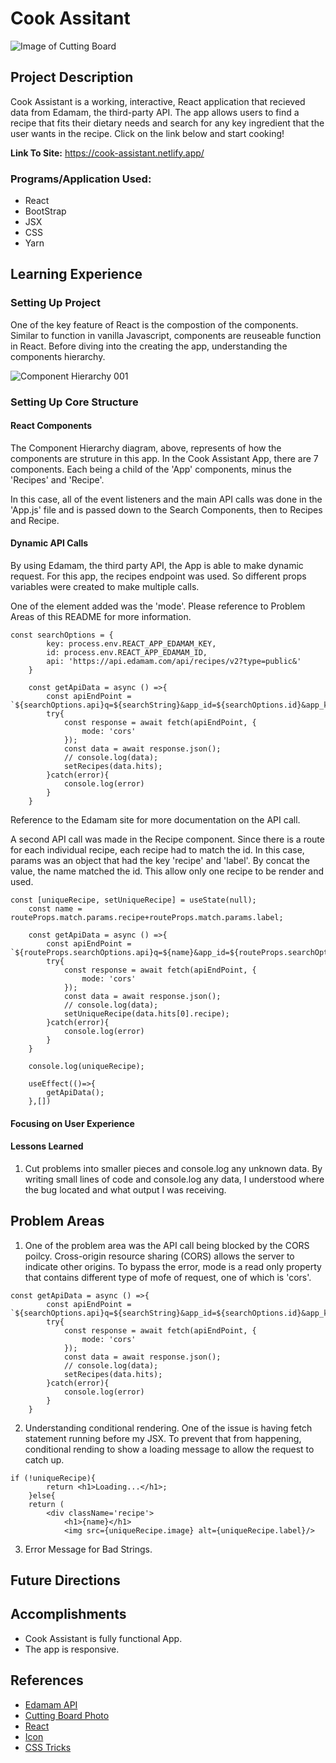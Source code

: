 # Cook Assitant
![Image of Cutting Board](https://images.unsplash.com/photo-1466637574441-749b8f19452f?ixid=MnwxMjA3fDB8MHxwaG90by1wYWdlfHx8fGVufDB8fHx8&ixlib=rb-1.2.1&auto=format&fit=crop&w=1400&q=80)

## Project Description
Cook Assistant is a working, interactive, React application that recieved data from Edamam, the third-party API. The app allows users to find a recipe that fits their dietary needs and search for any key ingredient that the user wants in the recipe. Click on the link below and start cooking!

**Link To Site:** https://cook-assistant.netlify.app/

### Programs/Application Used:
- React
- BootStrap
- JSX
- CSS
- Yarn

## Learning Experience

### Setting Up Project
One of the key feature of React is the compostion of the components. Similar to function in vanilla Javascript, components are reuseable function in React. Before diving into the creating the app, understanding the components hierarchy. 

![Component Hierarchy 001](https://media.git.generalassemb.ly/user/36270/files/e39c6980-d50a-11eb-8f71-9302d491dad6) 

### Setting Up Core Structure

#### React Components

The Component Hierarchy diagram, above, represents of how the components are struture in this app. In the Cook Assistant App, there are 7 components. Each being a child of the 'App' components, minus the 'Recipes' and 'Recipe'.

In this case, all of the event listeners and the main API calls was done in the 'App.js' file and is passed down to the Search Components, then to Recipes and Recipe. 

#### Dynamic API Calls

By using Edamam, the third party API, the App is able to make dynamic request. For this app, the recipes endpoint was used. So different props variables were created to make multiple calls. 

One of the element added was the 'mode'. Please reference to Problem Areas of this README for more information. 

```JS
const searchOptions = {
        key: process.env.REACT_APP_EDAMAM_KEY,
        id: process.env.REACT_APP_EDAMAM_ID,
        api: 'https://api.edamam.com/api/recipes/v2?type=public&'
    }

    const getApiData = async () =>{
        const apiEndPoint = `${searchOptions.api}q=${searchString}&app_id=${searchOptions.id}&app_key=${searchOptions.key}&health=${searchHealth}`;
        try{
            const response = await fetch(apiEndPoint, {
                mode: 'cors'
            });
            const data = await response.json();
            // console.log(data);
            setRecipes(data.hits);
        }catch(error){
            console.log(error)
        }
    }
```

Reference to the Edamam site for more documentation on the API call. 

A second API call was made in the Recipe component. Since there is a route for each individual recipe, each recipe had to match the id. In this case, params was an object that had the key 'recipe' and 'label'. By concat the value, the name matched the id. This allow only one recipe to be render and used.

```JS
const [uniqueRecipe, setUniqueRecipe] = useState(null);
    const name = routeProps.match.params.recipe+routeProps.match.params.label;

    const getApiData = async () =>{
        const apiEndPoint = `${routeProps.searchOptions.api}q=${name}&app_id=${routeProps.searchOptions.id}&app_key=${routeProps.searchOptions.key}&health=${routeProps.searchHealth}`
        try{
            const response = await fetch(apiEndPoint, {
                mode: 'cors'
            });
            const data = await response.json();
            // console.log(data);
            setUniqueRecipe(data.hits[0].recipe);
        }catch(error){
            console.log(error)
        }
    }

    console.log(uniqueRecipe);

    useEffect(()=>{
        getApiData();
    },[])
```

#### Focusing on User Experience

#### Lessons Learned
1. Cut problems into smaller pieces and console.log any unknown data. By writing small lines of code and console.log any data, I understood where the bug located and what output I was receiving. 

## Problem Areas
1. One of the problem area was the API call being blocked by the CORS poilcy. Cross-origin resource sharing (CORS) allows the server to indicate other origins. To bypass the error, mode is a read only property that contains different type of mofe of request, one of which is 'cors'.

```JS
const getApiData = async () =>{
        const apiEndPoint = `${searchOptions.api}q=${searchString}&app_id=${searchOptions.id}&app_key=${searchOptions.key}&health=${searchHealth}`;
        try{
            const response = await fetch(apiEndPoint, {
                mode: 'cors'
            });
            const data = await response.json();
            // console.log(data);
            setRecipes(data.hits);
        }catch(error){
            console.log(error)
        }
    }
```

2. Understanding conditional rendering. One of the issue is having fetch statement running before my JSX. To prevent that from happening, conditional rending to show a loading message to allow the request to catch up. 

```JS
if (!uniqueRecipe){
        return <h1>Loading...</h1>;
    }else{
    return (
        <div className='recipe'>
            <h1>{name}</h1>
            <img src={uniqueRecipe.image} alt={uniqueRecipe.label}/>
```

3. Error Message for Bad Strings. 

## Future Directions

## Accomplishments
- Cook Assistant is fully functional App.
- The app is responsive.

## References
- [Edamam API](https://www.edamam.com/)
- [Cutting Board Photo](https://images.unsplash.com/photo-1466637574441-749b8f19452f?ixid=MnwxMjA3fDB8MHxwaG90by1wYWdlfHx8fGVufDB8fHx8&ixlib=rb-1.2.1&auto=format&fit=crop&w=1400&q=80)
- [React](https://reactjs.org/)
- [Icon](https://www.flaticon.com/authors/smashicons)
- [CSS Tricks](https://css-tricks.com/)


<!-- # Getting Started with Create React App

This project was bootstrapped with [Create React App](https://github.com/facebook/create-react-app).

## Available Scripts

In the project directory, you can run:

### `yarn start`

Runs the app in the development mode.\
Open [http://localhost:3000](http://localhost:3000) to view it in the browser.

The page will reload if you make edits.\
You will also see any lint errors in the console.

### `yarn test`

Launches the test runner in the interactive watch mode.\
See the section about [running tests](https://facebook.github.io/create-react-app/docs/running-tests) for more information.

### `yarn build`

Builds the app for production to the `build` folder.\
It correctly bundles React in production mode and optimizes the build for the best performance.

The build is minified and the filenames include the hashes.\
Your app is ready to be deployed!

See the section about [deployment](https://facebook.github.io/create-react-app/docs/deployment) for more information.

### `yarn eject`

**Note: this is a one-way operation. Once you `eject`, you can’t go back!**

If you aren’t satisfied with the build tool and configuration choices, you can `eject` at any time. This command will remove the single build dependency from your project.

Instead, it will copy all the configuration files and the transitive dependencies (webpack, Babel, ESLint, etc) right into your project so you have full control over them. All of the commands except `eject` will still work, but they will point to the copied scripts so you can tweak them. At this point you’re on your own.

You don’t have to ever use `eject`. The curated feature set is suitable for small and middle deployments, and you shouldn’t feel obligated to use this feature. However we understand that this tool wouldn’t be useful if you couldn’t customize it when you are ready for it.

## Learn More

You can learn more in the [Create React App documentation](https://facebook.github.io/create-react-app/docs/getting-started).

To learn React, check out the [React documentation](https://reactjs.org/).

### Code Splitting

This section has moved here: [https://facebook.github.io/create-react-app/docs/code-splitting](https://facebook.github.io/create-react-app/docs/code-splitting)

### Analyzing the Bundle Size

This section has moved here: [https://facebook.github.io/create-react-app/docs/analyzing-the-bundle-size](https://facebook.github.io/create-react-app/docs/analyzing-the-bundle-size)

### Making a Progressive Web App

This section has moved here: [https://facebook.github.io/create-react-app/docs/making-a-progressive-web-app](https://facebook.github.io/create-react-app/docs/making-a-progressive-web-app)

### Advanced Configuration

This section has moved here: [https://facebook.github.io/create-react-app/docs/advanced-configuration](https://facebook.github.io/create-react-app/docs/advanced-configuration)

### Deployment

This section has moved here: [https://facebook.github.io/create-react-app/docs/deployment](https://facebook.github.io/create-react-app/docs/deployment)

### `yarn build` fails to minify

This section has moved here: [https://facebook.github.io/create-react-app/docs/troubleshooting#npm-run-build-fails-to-minify](https://facebook.github.io/create-react-app/docs/troubleshooting#npm-run-build-fails-to-minify) -->
